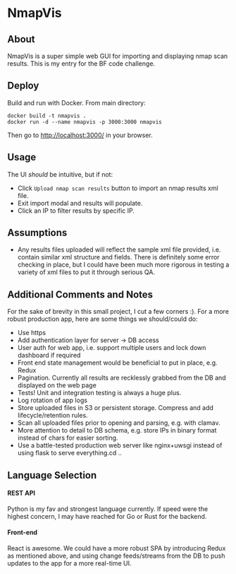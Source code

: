 # NmapVis

## About

NmapVis is a super simple web GUI for importing and displaying nmap scan results. This is my entry for the BF code challenge.

## Deploy

Build and run with Docker. From main directory:

```
docker build -t nmapvis .
docker run -d --name nmapvis -p 3000:3000 nmapvis
```

Then go to [http://localhost:3000/](http://localhost:3000/) in your browser.

## Usage

The UI *should* be intuitive, but if not:

- Click `Upload nmap scan results` button to import an nmap results xml file.
- Exit import modal and results will populate.
- Click an IP to filter results by specific IP.

## Assumptions

- Any results files uploaded will reflect the sample xml file provided, i.e. contain similar xml structure and fields. There is definitely some error checking in place, but I could have been much more rigorous in testing
a variety of xml files to put it through serious QA.

## Additional Comments and Notes

For the sake of brevity in this small project, I cut a few corners :). For a more robust production app, here are some things we should/could do:

- Use https
- Add authentication layer for server -> DB access
- User auth for web app, i.e. support multiple users and lock down dashboard if required
- Front end state management would be beneficial to put in place, e.g. Redux
- Pagination. Currently all results are recklessly grabbed from the DB and displayed on the web page
- Tests! Unit and integration testing is always a huge plus.
- Log rotation of app logs
- Store uploaded files in S3 or persistent storage. Compress and add lifecycle/retention rules.
- Scan all uploaded files prior to opening and parsing, e.g. with clamav.
- More attention to detail to DB schema, e.g. store IPs in binary format instead of chars for easier sorting.
- Use a battle-tested production web server like nginx+uwsgi instead of using flask to serve everything.cd ..

## Language Selection

#### REST API

Python is my fav and strongest language currently. If speed were the highest concern, I may have reached for Go or Rust for the backend.

#### Front-end

React is awesome. We could have a more robust SPA by introducing Redux as mentioned above, and using change feeds/streams from the DB to push updates to the app for a more real-time UI.
